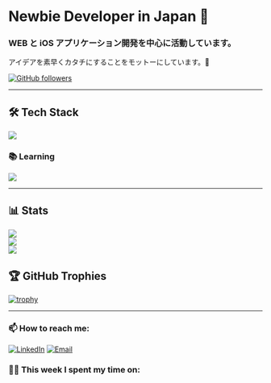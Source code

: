 # Newbie Developer in Japan 👋

### WEB と iOS アプリケーション開発を中心に活動しています。

アイデアを素早くカタチにすることをモットーにしています。🚀

[![GitHub followers](https://img.shields.io/github/followers/masvc?label=Follow&style=social)](https://github.com/masvc)

---

## 🛠 Tech Stack

<img src="https://skillicons.dev/icons?i=html,css,js,php,mysql,firebase,github,git,vscode,laravel,docker,discord,react,swift,unity,jquery" />

### 📚 Learning

<img src="https://skillicons.dev/icons?i=vue,next,typescript,gitlab,aws,vite" />

---

## 📊 Stats

![](http://github-profile-summary-cards.vercel.app/api/cards/profile-details?username=masvc&theme=github)  
![](http://github-profile-summary-cards.vercel.app/api/cards/stats?username=masvc&theme=github)  
![](http://github-profile-summary-cards.vercel.app/api/cards/productive-time?username=masvc&theme=github&utcOffset=9)

## 🏆 GitHub Trophies

[![trophy](https://github-profile-trophy.vercel.app/?username=masvc&theme=flat&column=4)](https://github.com/ryo-ma/github-profile-trophy)

---

### 📫 How to reach me:

[![LinkedIn](https://img.shields.io/badge/-LinkedIn-0077B5?style=flat&logo=LinkedIn&logoColor=white)](https://linkedin.com/in/your_linkedin)
[![Email](https://img.shields.io/badge/-Email-D14836?style=flat&logo=Gmail&logoColor=white)](mailto:your_email@example.com)

### 👨‍💻 This week I spent my time on:

<!--START_SECTION:waka-->
<!--END_SECTION:waka-->
